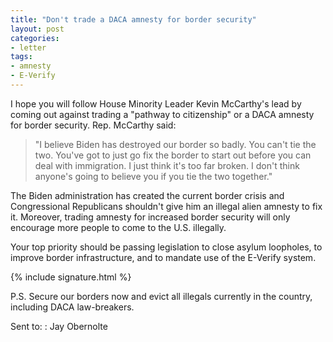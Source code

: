```yaml
---
title: "Don't trade a DACA amnesty for border security"
layout: post
categories:
- letter
tags:
- amnesty
- E-Verify
---
```


I hope you will follow House Minority Leader Kevin McCarthy's lead by coming out against trading a "pathway to citizenship" or a DACA amnesty for border security. Rep. McCarthy said:

> "I believe Biden has destroyed our border so badly. You can't tie the two. You've got to just go fix the border to start out before you can deal with immigration. I just think it's too far broken. I don't think anyone's going to believe you if you tie the two together."

The Biden administration has created the current border crisis and Congressional Republicans shouldn't give him an illegal alien amnesty to fix it. Moreover, trading amnesty for increased border security will only encourage more people to come to the U.S. illegally.

Your top priority should be passing legislation to close asylum loopholes, to improve border infrastructure, and to mandate use of the E-Verify system.

{% include signature.html %}

P.S. Secure our borders now and evict all illegals currently in the country, including DACA law-breakers.

Sent to:
: Jay Obernolte
